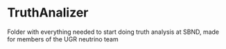# TruthAnalizer
Folder with everything needed to start doing truth analysis at SBND, made for members of the UGR neutrino team
